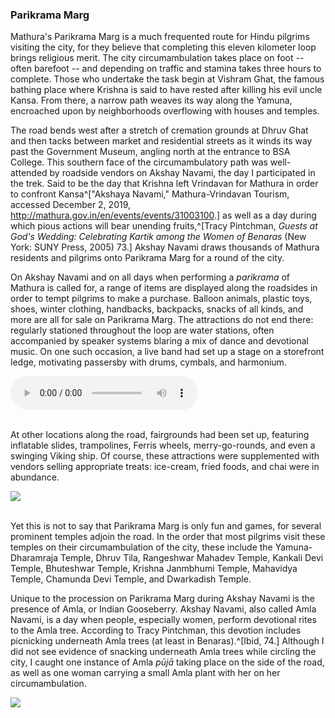 ### Parikrama Marg

Mathura's Parikrama Marg is a much frequented route for Hindu pilgrims visiting the city, for they believe that completing this eleven kilometer loop brings religious merit. The city circumambulation takes place on foot -- often barefoot -- and depending on traffic and stamina takes three hours to complete. Those who undertake the task begin at Vishram Ghat, the famous bathing place where Krishna is said to have rested after killing his evil uncle Kansa. From there, a narrow path weaves its way along the Yamuna, encroached upon by neighborhoods overflowing with houses and temples.

The road bends west after a stretch of cremation grounds at Dhruv Ghat and then tacks between market and residential streets as it winds its way past the Government Museum, angling north at the entrance to BSA College. This southern face of the circumambulatory path was well-attended by roadside vendors on Akshay Navami, the day I participated in the trek. Said to be the day that Krishna left Vrindavan for Mathura in order to confront Kansa^["Akshaya Navami," Mathura-Vrindavan Tourism, accessed December 2, 2019, <http://mathura.gov.in/en/events/events/31003100>.] as well as a day during which pious actions will bear unending fruits,^[Tracy Pintchman, _Guests at God's Wedding: Celebrating Kartik among the Women of Benaras_ (New York: SUNY Press, 2005) 73.] Akshay Navami draws thousands of Mathura residents and pilgrims onto Parikrama Marg for a round of the city.

On Akshay Navami and on all days when performing a _parikrama_ of Mathura is called for, a range of items are displayed along the roadsides in order to tempt pilgrims to make a purchase. Balloon animals, plastic toys, shoes, winter clothing, handbacks, backpacks, snacks of all kinds, and more are all for sale on Parikrama Marg. The attractions do not end there: regularly stationed throughout the loop are water stations, often accompanied by speaker systems blaring a mix of dance and devotional music. On one such occasion, a live band had set up a stage on a storefront ledge, motivating passersby with drums, cymbals, and harmonium.

<div class="center-element"><audio controls><source src="/img/ParikramaAudio.mp3" type="audio/mpeg"></audio></div>
<br>

At other locations along the road, fairgrounds had been set up, featuring inflatable slides, trampolines, Ferris wheels, merry-go-rounds, and even a swinging Viking ship. Of course, these attractions were supplemented with vendors selling appropriate treats: ice-cream, fried foods, and chai were in abundance.

<a class="gallery-link" href="/img/parikrama-market-1.JPG" data-toggle="lightbox" data-gallery="parikrama-market">
    <img src="/img/parikrama-market-1.JPG" class="img-fluid">
</a>
<div data-toggle="lightbox" data-gallery="parikrama-market" data-remote="/img/parikrama-market-2.JPG"></div>
<div data-toggle="lightbox" data-gallery="parikrama-market" data-remote="/img/parikrama-market-3.JPG"></div>
<div data-toggle="lightbox" data-gallery="parikrama-market" data-remote="/img/parikrama-market-4.JPG"></div>
<div data-toggle="lightbox" data-gallery="parikrama-market" data-remote="/img/parikrama-market-5.JPG"></div>
<div data-toggle="lightbox" data-gallery="parikrama-market" data-remote="/img/parikrama-market-6.JPG"></div>
<div data-toggle="lightbox" data-gallery="parikrama-market" data-remote="/img/parikrama-market-7.JPG"></div>
<div data-toggle="lightbox" data-gallery="parikrama-market" data-remote="/img/parikrama-fair-3.JPG"></div>
<br>

Yet this is not to say that Parikrama Marg is only fun and games, for several prominent temples adjoin the road. In the order that most pilgrims visit these temples on their circumambulation of the city, these include the Yamuna-Dharamraja Temple, Dhruv Tila, Rangeshwar Mahadev Temple, Kankali Devi Temple, Bhuteshwar Temple, Krishna Janmbhumi Temple, Mahavidya Temple, Chamunda Devi Temple, and Dwarkadish Temple.

Unique to the procession on Parikrama Marg during Akshay Navami is the presence of Amla, or Indian Gooseberry. Akshay Navami, also called Amla Navami, is a day when people, especially women, perform devotional rites to the Amla tree. According to Tracy Pintchman, this devotion includes picnicking underneath Amla trees (at least in Benaras).^[Ibid, 74.] Although I did not see evidence of snacking underneath Amla trees while circling the city, I caught one instance of Amla _pūjā_ taking place on the side of the road, as well as one woman carrying a small Amla plant with her on her circumambulation.

<a class="gallery-link" href="/img/parikrama-amla-2.JPG" data-toggle="lightbox" data-gallery="amla">
    <img src="/img/parikrama-amla-2.JPG" class="img-fluid">
</a>
<div data-toggle="lightbox" data-gallery="amla" data-remote="/img/parikrama-amla-3.JPG"></div>
